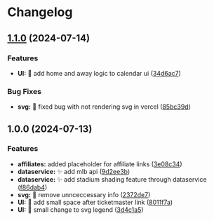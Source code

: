 # Changelog

## [1.1.0](https://github.com/ekbrothers/shadegame/compare/v1.0.0...v1.1.0) (2024-07-14)


### Features

* **UI:** :lipstick: add home and away logic to calendar ui ([34d6ac7](https://github.com/ekbrothers/shadegame/commit/34d6ac7a02390aa6b462a89819e30aeb837971d9))


### Bug Fixes

* **svg:** :bug: fixed bug with not rendering svg in vercel ([85bc39d](https://github.com/ekbrothers/shadegame/commit/85bc39dfa8b4c21224c72aa7fcc47dc9356e1a33))

## 1.0.0 (2024-07-13)


### Features

* **affiliates:** added placeholder for affiliate links ([3e08c34](https://github.com/ekbrothers/shadegame/commit/3e08c34c7428f6c872655bbace1b7c2d7f33d0bd))
* **dataservice:** :sparkles: add mlb api ([9d2ee3b](https://github.com/ekbrothers/shadegame/commit/9d2ee3ba352170a872c4595c1bccb946b7cafd4a))
* **dataservice:** :sparkles: add stadium shading feature through dataservice ([f86dab4](https://github.com/ekbrothers/shadegame/commit/f86dab4cb14a0a73474a10be70c122ba87be578a))
* **svg:** :art: remove unnceccessary info ([2372de7](https://github.com/ekbrothers/shadegame/commit/2372de789e5c128416a10a80ffa9c92b74e16ad5))
* **UI:** :lipstick: add small space after ticketmaster link ([8011f7a](https://github.com/ekbrothers/shadegame/commit/8011f7aa3a5b6b4c9777b816b49433cf79444ac6))
* **UI:** :lipstick: small change to svg legend ([3d4c1a5](https://github.com/ekbrothers/shadegame/commit/3d4c1a5df1cdda938b7c605038db6e2fe084a5eb))
